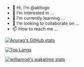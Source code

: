 - 👋 Hi, I’m @aktivgo
- 👀 I’m interested in ...
- 🌱 I’m currently learning ...
- 💞️ I’m looking to collaborate on ...
- 📫 How to reach me ...

[![Anurag's GitHub stats](https://github-readme-stats.vercel.app/api?username=aktivgo&count_private=true&show_icons=true&theme=tokyonight )](https://github.com/anuraghazra/github-readme-stats)

[![Top Langs](https://github-readme-stats.vercel.app/api/top-langs/?username=aktivgo&layout=compact&theme=tokyonight )](https://github.com/anuraghazra/github-readme-stats)

[![willianrod's wakatime stats](https://github-readme-stats.vercel.app/api/wakatime?username=aktivgo)](https://github.com/anuraghazra/github-readme-stats)
